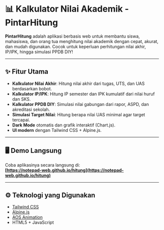 # 📊 Kalkulator Nilai Akademik - PintarHitung

**PintarHitung** adalah aplikasi berbasis web untuk membantu siswa, mahasiswa, dan orang tua menghitung nilai akademik dengan cepat, akurat, dan mudah digunakan. Cocok untuk keperluan perhitungan nilai akhir, IP/IPK, hingga simulasi PPDB DIY!

---

## ✨ Fitur Utama

- **Kalkulator Nilai Akhir**: Hitung nilai akhir dari tugas, UTS, dan UAS berdasarkan bobot.
- **Kalkulator IP/IPK**: Hitung IP semester dan IPK kumulatif dari nilai huruf dan SKS.
- **Kalkulator PPDB DIY**: Simulasi nilai gabungan dari rapor, ASPD, dan akreditasi sekolah.
- **Simulasi Target Nilai**: Hitung berapa nilai UAS minimal agar target tercapai.
- **Dark Mode** otomatis dan grafik interaktif (Chart.js).
- **UI modern** dengan Tailwind CSS + Alpine.js.

---

## 🖥️ Demo Langsung

Coba aplikasinya secara langsung di:  
**[https://notepad-web.github.io/hitung](https://notepad-web.github.io/hitung)**

---

## ⚙️ Teknologi yang Digunakan

- [Tailwind CSS](https://tailwindcss.com)
- [Alpine.js](https://alpinejs.dev)
- [AOS Animation](https://michalsnik.github.io/aos/)
- HTML5 + JavaScript
